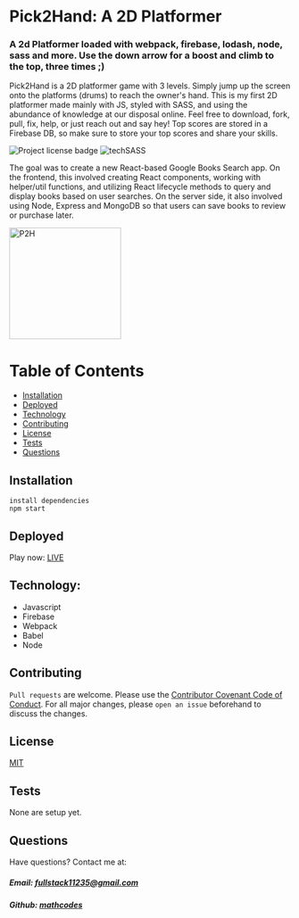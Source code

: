 # Pick2Hand: A 2D Platformer 

### A 2d Platformer loaded with webpack, firebase, lodash, node, sass and more. Use the down arrow for a boost and climb to the top, three times ;)

Pick2Hand is a 2D platformer game with 3 levels. Simply jump up the screen onto the platforms (drums) to reach the owner's hand. This is my first 2D platformer made mainly with JS, styled with SASS, and using the abundance of knowledge at our disposal online. Feel free to download, fork, pull, fix, help, or just reach out and say hey! Top scores are stored in a Firebase DB, so make sure to store your top scores and share your skills. 

![Project license badge](https://img.shields.io/badge/license-MIT-blue) ![techSASS](https://img.shields.io/badge/style-SASS-purple)

The goal was to create a new React-based Google Books Search app. On the frontend, this involved creating React components, working with helper/util functions, and utilizing React lifecycle methods to query and display books based on user searches. On the server side, it also involved using Node, Express and MongoDB so that users can save books to review or purchase later.

<img src ="https://github.com/mathcodes/pick2hand/blob/master/Pick2Hand.jpg" alt="P2H" width="auto" height="200px" />

# Table of Contents
  * [Installation](#Installation)
  * [Deployed](#Deployed)
  * [Technology](#Technology)
  * [Contributing](#Contributing)
  * [License](#License)
  * [Tests](#License)
  * [Questions](#Questions)


## Installation
 
```
install dependencies
npm start

```

## Deployed
Play now: [LIVE](https://mathcodes.github.io/pick2hand/)

## Technology:
  * Javascript
  * Firebase
  * Webpack
  * Babel
  * Node

## Contributing
`Pull requests` are welcome. Please use the [Contributor Covenant Code of Conduct](https://www.contributor-covenant.org/version/2/0/code_of_conduct/code_of_conduct.md). For all major changes, please `open an issue` beforehand to discuss the changes.

## License 
[MIT](https://github.com/mathcodes/Book-Search/blob/master/LICENSE)  

## Tests 
None are setup yet.

## Questions  
Have questions? Contact me at:
##### Email: fullstack11235@gmail.com
##### Github: [mathcodes](https://github.com/mathcodes)

